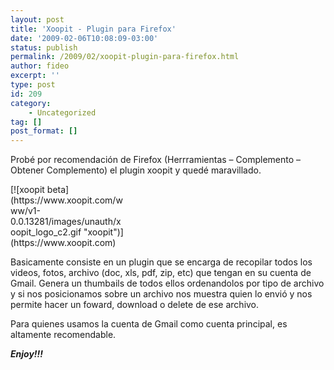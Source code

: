```yaml
---
layout: post
title: 'Xoopit - Plugin para Firefox'
date: '2009-02-06T10:08:09-03:00'
status: publish
permalink: /2009/02/xoopit-plugin-para-firefox.html
author: fideo
excerpt: ''
type: post
id: 209
category:
    - Uncategorized
tag: []
post_format: []
---
```

Probé por recomendación de Firefox (Herrramientas – Complemento – Obtener Complemento) el plugin xoopit y quedé maravillado.

<div class="mceTemp"><dl class="wp-caption alignnone" style="width: 181px;"><dt class="wp-caption-dt">[![xoopit beta](https://www.xoopit.com/www/v1-0.0.13281/images/unauth/xoopit_logo_c2.gif "xoopit")](https://www.xoopit.com)</dt></dl></div>Basicamente consiste en un plugin que se encarga de recopilar todos los videos, fotos, archivo (doc, xls, pdf, zip, etc) que tengan en su cuenta de Gmail.  
Genera un thumbails de todos ellos ordenandolos por tipo de archivo y si nos posicionamos sobre un archivo nos muestra quien lo envió y nos permite hacer un foward, download o delete de ese archivo.

Para quienes usamos la cuenta de Gmail como cuenta principal, es altamente recomendable.

***Enjoy!!!***
